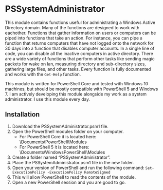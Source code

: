 # PSSystemAdministrator
This module contains functions useful for administrating a Windows Active Directory domain. Many of the functions are designed to work with eachother. Functions that gather information on users or computers can be piped into functions that take an action. For instance, you can pipe a function that returns computers that have not logged onto the network for 30 days into a function that disables computer accounts. In a single line of code, you can disable all the inactive computers in active directory. There are a wide variety of functions that perform other tasks like sending magic packets for wake on lan, measuring directory and sub-directory sizes, gathering large files, and other tasks. Every function is fully documented and works with the `Get-Help` function. 

This module is written for PowerShell Core and tested with Windows 10 machines, but should be mostly compatible with PowerShell 5 and Windows 7. I am actively developing this module alongside my work as a system administrator. I use this module every day.

## Installation
1. Download the PSSystemAdministrator.psm1 file.
2. Open the PowerShell modules folder on your computer.
   - For PowerShell Core it is located here: \Documents\PowerShell\Modules
   - For PowerShell 5 it is located here: \Documents\WindowsPowerShell\Modules
3. Create a folder named “PSSystemAdministrator”.
4. Place the PSSystemAdministrator.psm1 file in the new folder.
5. Open your version of PowerShell and run the following command: `Set-ExecutionPolicy -ExecutionPolicy RemoteSigned`
6. This will allow PowerShell to read the contents of the module.
7. Open a new PowerShell session and you are good to go.

